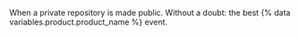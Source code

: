 When a private repository is made public.  Without a doubt: the best {% data variables.product.product_name %} event.
